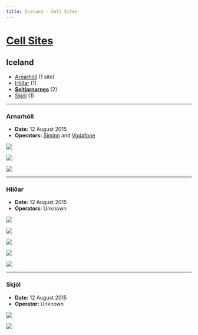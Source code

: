 ```yaml
---
title: Iceland - Cell Sites
---
```


# [Cell Sites](../)

## Iceland

* [Arnarhóll](#arnarhóll) (1 site)
* [Hlíðar](#hlíðar) (1)
* **[Seltjarnarnes](seltjarnarnes)** (2)
* [Skjól](#skjól) (1)

---

### Arnarhóll

* **Date:** 12 August 2015
* **Operators:** [Síminn](https://en.wikipedia.org/wiki/S%C3%ADminn) and [Vodafone](https://en.wikipedia.org/wiki/Vodafone_Iceland)

![](https://f001.backblazeb2.com/file/CellSites/IS/20150812-084521.jpg)

![](https://f001.backblazeb2.com/file/CellSites/IS/20150812-084553.jpg)

![](https://f001.backblazeb2.com/file/CellSites/IS/20150812-084604.jpg)

---

### Hlíðar

* **Date:** 12 August 2015
* **Operators:** Unknown

![](https://f001.backblazeb2.com/file/CellSites/IS/20150812-110751.jpg)

![](https://f001.backblazeb2.com/file/CellSites/IS/20150812-110227.jpg)

![](https://f001.backblazeb2.com/file/CellSites/IS/20150812-110355.jpg)

![](https://f001.backblazeb2.com/file/CellSites/IS/20150812-110249.jpg)

![](https://f001.backblazeb2.com/file/CellSites/IS/20150812-110432.jpg)

---

### Skjól

* **Date:** 12 August 2015
* **Operator:** Unknown

![](https://f001.backblazeb2.com/file/CellSites/IS/20150812-071808.jpg)

![](https://f001.backblazeb2.com/file/CellSites/IS/20150812-071539.jpg)
